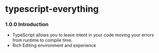 # typescript-everything

### 1.0.0 Introduction

- TypeScript allows you to leave intent in your code moving your errors from runtime to compile time.
- Rich Editing environment and experience
